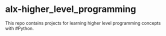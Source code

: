 # alx-higher_level_programming
This repo contains projects for learning higher level programming concepts with #Python.
